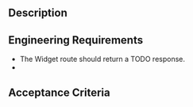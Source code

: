 ## Description
<!-- Add details and context about what the issue involves and why it matters -->

## Engineering Requirements
<!-- List of engineering items required to resolve the issue  -->
- The Widget route should return a TODO response.
- 

## Acceptance Criteria
<!-- List of product-facing criteria, typically in the form of user stories. Omit if unneeded. -->
